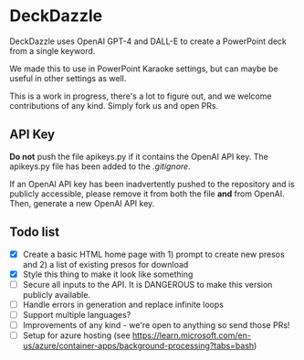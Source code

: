 # DeckDazzle

DeckDazzle uses OpenAI GPT-4 and DALL-E to create a PowerPoint deck from a single keyword.

We made this to use in PowerPoint Karaoke settings, but can maybe be useful in other settings as well.

This is a work in progress, there's a lot to figure out, and we welcome contributions of any kind. Simply fork us and open PRs.

## API Key

**Do not** push the file apikeys.py if it contains the OpenAI API key. The apikeys.py file has been added to the _.gitignore_.

If an OpenAI API key has been inadvertently pushed to the repository and is publicly accessible, please remove it from both the file **and** from OpenAI. Then, generate a new OpenAI API key.

## Todo list

- [x] Create a basic HTML home page with 1) prompt to create new presos and 2) a list of existing presos for download
- [x] Style this thing to make it look like something
- [ ] Secure all inputs to the API. It is DANGEROUS to make this version publicly available. 
- [ ] Handle errors in generation and replace infinite loops
- [ ] Support multiple languages?
- [ ] Improvements of any kind - we're open to anything so send those PRs!
- [ ] Setup for azure hosting (see https://learn.microsoft.com/en-us/azure/container-apps/background-processing?tabs=bash)
